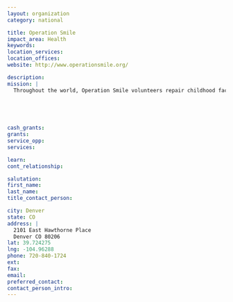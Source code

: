 ```yaml
---
layout: organization
category: national

title: Operation Smile
impact_area: Health
keywords: 
location_services: 
location_offices: 
website: http://www.operationsmile.org/

description: 
mission: |
  Throughout the world, Operation Smile volunteers repair childhood facial deformities while building public and private partnerships that advocate for sustainable healthcare systems for children and families. Together, we create smiles, change lives, heal humanity.

  

  

cash_grants: 
grants: 
service_opp: 
services: 

learn: 
cont_relationship: 

salutation: 
first_name: 
last_name: 
title_contact_person: 

city: Denver
state: CO
address: |
  2101 East Hawthorne Place  
  Denver CO 80206
lat: 39.724275
lng: -104.96288
phone: 720-840-1724
ext: 
fax: 
email: 
preferred_contact: 
contact_person_intro: 
---
```

